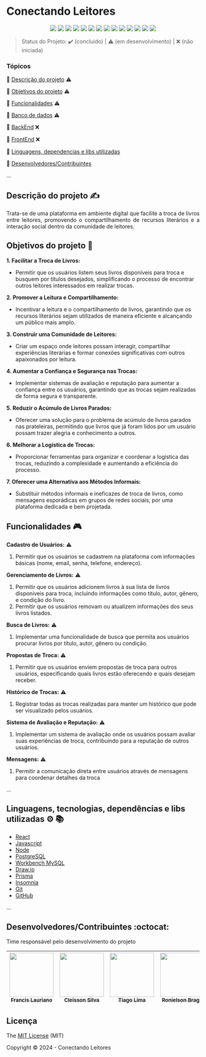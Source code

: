 <h1>Conectando Leitores</h1> 

<p align="center">
  <img src="https://img.shields.io/static/v1?label=react&message=18.2.0&color=61dafb&style=for-the-badge&logo=REACT"/>
  <img src="https://img.shields.io/static/v1?label=HTML&message=5&color=e34f26&style=for-the-badge&logo=html5"/>
  <img src="https://img.shields.io/static/v1?label=CSS&message=3&color=1572b6&style=for-the-badge&logo=css3"/>
  <img src="http://img.shields.io/static/v1?label=javascript&message=ES6&color=f7df1e&style=for-the-badge&logo=javascript"/>
  <img src="http://img.shields.io/static/v1?label=Node&message=20.10.0&color=5fa04e&style=for-the-badge&logo=nodedotjs"/>
  <img src="http://img.shields.io/static/v1?label=Draw.io&message=24.6.4&color=f08705&style=for-the-badge&logo=diagramsdotnet"/>
  <img src="http://img.shields.io/static/v1?label=Workbench MySQL&message=8.0.38&color=4479a1&style=for-the-badge&logo=mysql&logoColor=f5f5f5"/>
  <img src="http://img.shields.io/static/v1?label=PostgreSQL&message=16&color=4169e1&style=for-the-badge&logo=postgresql&logoColor=f5f5f5"/>
  <img src="http://img.shields.io/static/v1?label=Prisma&message=5.16.2&color=2d3748&style=for-the-badge&logo=prisma"/>
  <img src="http://img.shields.io/static/v1?label=Insomnia&message=9.3.2&color=4000bf&style=for-the-badge&logo=insomnia"/>
  <img src="http://img.shields.io/static/v1?label=Git&message=2.45.2&color=f05032&style=for-the-badge&logo=git"/>
  <img src="http://img.shields.io/static/v1?label=GitHub&message=2024&color=181717&style=for-the-badge&logo=github"/>
  <img src="http://img.shields.io/static/v1?label=STATUS&message=EM%20DESENVOLVIMENTO&color=yellow&style=for-the-badge"/>
  <img src="http://img.shields.io/static/v1?label=License&message=MIT&color=green&style=for-the-badge"/>
</p>

> Status do Projeto: :heavy_check_mark: (concluido) | :warning: (em desenvolvimento) | :x: (não iniciada)

### Tópicos 

:small_blue_diamond: [Descrição do projeto](#descrição-do-projeto-writing_hand) :warning:

:small_blue_diamond: [Objetivos do projeto](#objetivos-do-projeto-dart) :warning:

:small_blue_diamond: [Funcionalidades](#funcionalidades-video_game) :warning:

:small_blue_diamond: [Banco de dados](/../../../../Tech-Readers/database) :warning:

:small_blue_diamond: [BackEnd](/../../../../Tech-Readers/backend) :x:

:small_blue_diamond: [FrontEnd](/../../../../Tech-Readers/frontend) :x:

:small_blue_diamond: [Linguagens, dependencias e libs utilizadas](#linguagens-dependencias-e-libs-utilizadas-books-gear)

:small_blue_diamond: [Desenvolvedores/Contribuintes](#desenvolvedorescontribuintes-octocat)

... 

## Descrição do projeto :writing_hand:

<p align="justify">
  Trata-se de uma plataforma em ambiente digital que facilite a troca de livros entre leitores, promovendo o compartilhamento de recursos literários e a interação social dentro da comunidade de leitores.
</p>

## Objetivos do projeto :dart:

<p align="justify">

**1. Facilitar a Troca de Livros:**

- Permitir que os usuários listem seus livros disponíveis para troca e busquem por títulos desejados, simplificando o processo de encontrar outros leitores interessados em realizar trocas.

**2. Promover a Leitura e Compartilhamento:**

- Incentivar a leitura e o compartilhamento de livros, garantindo que os recursos literários sejam utilizados de maneira eficiente e alcançando um público mais amplo.

**3. Construir uma Comunidade de Leitores:**

- Criar um espaço onde leitores possam interagir, compartilhar experiências literárias e formar conexões significativas com outros apaixonados por leitura.

**4. Aumentar a Confiança e Segurança nas Trocas:**

- Implementar sistemas de avaliação e reputação para aumentar a confiança entre os usuários, garantindo que as trocas sejam realizadas de forma segura e transparente.

**5. Reduzir o Acúmulo de Livros Parados:**

- Oferecer uma solução para o problema de acúmulo de livros parados nas prateleiras, permitindo que livros que já foram lidos por um usuário possam trazer alegria e conhecimento a outros.

**6. Melhorar a Logística de Trocas:**

- Proporcionar ferramentas para organizar e coordenar a logística das trocas, reduzindo a complexidade e aumentando a eficiência do processo.

**7. Oferecer uma Alternativa aos Métodos Informais:**

- Substituir métodos informais e ineficazes de troca de livros, como mensagens esporádicas em grupos de redes sociais, por uma plataforma dedicada e bem projetada.
</p>

## Funcionalidades :video_game:

**Cadastro de Usuários:** :warning:
  1. Permitir que os usuários se cadastrem na plataforma com informações básicas (nome, email, senha, telefone, endereço).

**Gerenciamento de Livros:** :warning:
  1. Permitir que os usuários adicionem livros à sua lista de livros disponíveis para troca, incluindo informações como título, autor, gênero, e condição do livro.
  2. Permitir que os usuários removam ou atualizem informações dos seus livros listados.

**Busca de Livros:** :warning:
  1. Implementar uma funcionalidade de busca que permita aos usuários procurar livros por título, autor, gênero ou condição.

**Propostas de Troca:** :warning:
  1. Permitir que os usuários enviem propostas de troca para outros usuários, especificando quais livros estão oferecendo e quais desejam receber.

**Histórico de Trocas:** :warning:
  1. Registrar todas as trocas realizadas para manter um histórico que pode ser visualizado pelos usuários.

**Sistema de Avaliação e Reputação:** :warning:
  1. Implementar um sistema de avaliação onde os usuários possam avaliar suas experiências de troca, contribuindo para a reputação de outros usuários.

**Mensagens:** :warning:
  1. Permitir a comunicação direta entre usuários através de mensagens para coordenar detalhes da troca

... 

## Linguagens, tecnologias, dependências e libs utilizadas :gear: :books:

- [React](https://pt-br.reactjs.org/docs/create-a-new-react-app.html)
- [Javascript](https://developer.mozilla.org/pt-BR/docs/Web/JavaScript)
- [Node](https://nodejs.org/en/download/)
- [PostgreSQL](https://www.postgresql.org/download/)
- [Workbench MySQL](https://dev.mysql.com/downloads/workbench/)
- [Draw.io](https://www.drawio.com/)
- [Prisma](https://www.prisma.io/docs)
- [Insomnia](https://insomnia.rest/download)
- [Git](https://git-scm.com/downloads)
- [GitHub](https://github.com/)

...

## Desenvolvedores/Contribuintes :octocat:

Time responsável pelo desenvolvimento do projeto

| [<img src="https://avatars.githubusercontent.com/u/130801505?v=4" width=115><br><sub>Francis Lauriano</sub>](https://github.com/FrancisLauriano) | [<img src="https://avatars.githubusercontent.com/u/126975704?v=4" width=115><br><sub>Cleisson Silva</sub>](https://github.com/Cleissos) | [<img src="https://avatars2.githubusercontent.com/u/" width=115><br><sub>Tiago Lima</sub>](https://github.com/) |  [<img src="https://avatars2.githubusercontent.com/u/" width=115><br><sub>Ronielson Braga</sub>](https://github.com) | [<img src="https://avatars2.githubusercontent.com/u/" width=115><br><sub>Francini Ávila</sub>](https://github.com) |
| :---: | :---: | :---: | :---: | :---:


## Licença 

The [MIT License]() (MIT)

Copyright :copyright: 2024 - Conectando Leitores
